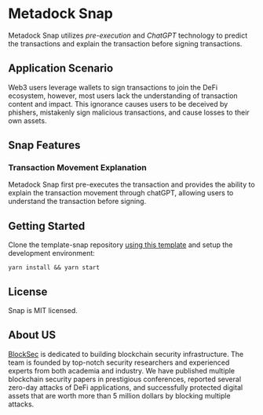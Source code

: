 # Metadock Snap

Metadock Snap utilizes *pre-execution* and *ChatGPT* technology to predict the transactions and explain the transaction before signing transactions.

## Application Scenario
Web3 users leverage wallets to sign transactions to join the DeFi ecosystem, however, most users lack the understanding of transaction content and impact.
This ignorance causes users to be deceived by phishers, mistakenly sign malicious transactions, and cause losses to their own assets.

## Snap Features

### Transaction Movement Explanation

Metadock Snap first pre-executes the transaction and provides the ability to explain the transaction movement through chatGPT, allowing users to understand the transaction before signing.


## Getting Started

Clone the template-snap repository [using this template](https://github.com/MetaMask/template-snap-monorepo/generate) and setup the development environment:

```shell
yarn install && yarn start
```
## License

Snap is MIT licensed.

## About US
[BlockSec](https://blocksec.com/#about) is dedicated to building blockchain security infrastructure. The team is founded by top-notch security researchers and experienced experts from both academia and industry.
We have published multiple blockchain security papers in prestigious conferences, reported several zero-day attacks of DeFi applications, and successfully protected digital assets that are worth more than 5 million dollars by blocking multiple attacks.


